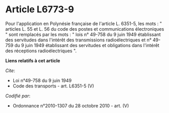 # Article L6773-9

Pour l'application en Polynésie française de l'article L. 6351-5, les mots : " articles L. 55 et L. 56 du code des postes et
communications électroniques " sont remplacés par les mots : " lois n° 49-758 du 9 juin 1949 établissant des servitudes dans
l'intérêt des transmissions radioélectriques et n° 49-759 du 9 juin 1949 établissant des servitudes et obligations dans
l'intérêt des réceptions radioélectriques ".

**Liens relatifs à cet article**

_Cite_:

  - Loi n°49-758 du 9 juin 1949
  - Code des transports - art. L6351-5 (V)

_Codifié par_:

  - Ordonnance n°2010-1307 du 28 octobre 2010 - art. (V)
